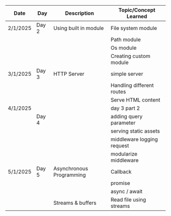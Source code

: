 | Date     | Day   | Description              | Topic/Concept Learned      |
| -------- | ----- | ------------------------ | -------------------------- |
| 2/1/2025 | Day 2 | Using built in module    | File system module         |
|          |       |                          | Path module                |
|          |       |                          | Os module                  |
|          |       |                          | Creating custom module     |
| 3/1/2025 | Day 3 | HTTP Server              | simple server              |
|          |       |                          | Handling different routes  |
|          |       |                          | Serve HTML content         |
| 4/1/2025 |       |                          | day 3 part 2               |
|          | Day 4 |                          | adding query parameter     |
|          |       |                          | serving static assets      |
|          |       |                          | middleware logging request |
|          |       |                          | modularize middleware      |
| 5/1/2025 | Day 5 | Asynchronous Programming | Callback                   |
|          |       |                          | promise                    |
|          |       |                          | async / await              |
|          |       | Streams & buffers        | Read file using streams    |
